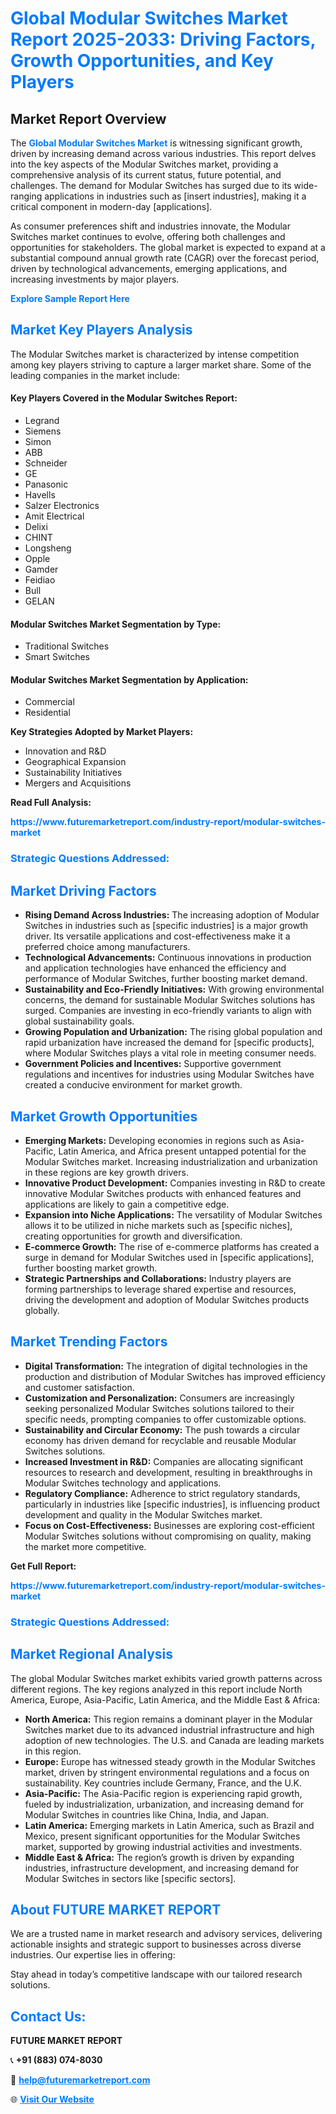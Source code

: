 <h1 style="color: #007BFF;">Global Modular Switches Market Report 2025-2033: Driving Factors, Growth Opportunities, and Key Players</h1>

<section id="overview">
<h2>Market Report Overview</h2>
<p>The <a href="https://www.futuremarketreport.com/industry-report/modular-switches-market" style="color: #007BFF; text-decoration: none;"><strong>Global Modular Switches Market</strong></a> is witnessing significant growth, driven by increasing demand across various industries. This report delves into the key aspects of the Modular Switches market, providing a comprehensive analysis of its current status, future potential, and challenges. The demand for Modular Switches has surged due to its wide-ranging applications in industries such as [insert industries], making it a critical component in modern-day [applications].</p>
<p>As consumer preferences shift and industries innovate, the Modular Switches market continues to evolve, offering both challenges and opportunities for stakeholders. The global market is expected to expand at a substantial compound annual growth rate (CAGR) over the forecast period, driven by technological advancements, emerging applications, and increasing investments by major players.</p>
</section>

<section id="overview">
<p><a href="https://www.futuremarketreport.com/request-sample/reportId=46515" style="color: #007BFF; text-decoration: none;"><strong>Explore Sample Report Here</strong></a></p>
</section>

<section id="key-players">
<h2 style="color: #007BFF;">Market Key Players Analysis</h2>
<p>The Modular Switches market is characterized by intense competition among key players striving to capture a larger market share. Some of the leading companies in the market include:</p>
<h4>Key Players Covered in the Modular Switches Report:</h4>
<ul><li>Legrand</li><li>Siemens</li><li>Simon</li><li>ABB</li><li>Schneider</li><li>GE</li><li>Panasonic</li><li>Havells</li><li>Salzer Electronics</li><li>Amit Electrical</li><li>Delixi</li><li>CHINT</li><li>Longsheng</li><li>Opple</li><li>Gamder</li><li>Feidiao</li><li>Bull</li><li>GELAN</li></ul>
<h4>Modular Switches Market Segmentation by Type:</h4>
<ul><li>Traditional Switches</li><li>Smart Switches</li></ul>

<h4>Modular Switches Market Segmentation by Application:</h4>
<ul><li>Commercial</li><li>Residential</li></ul>
<p><strong>Key Strategies Adopted by Market Players:</strong></p>
<ul>
<li>Innovation and R&D</li>
<li>Geographical Expansion</li>
<li>Sustainability Initiatives</li>
<li>Mergers and Acquisitions</li>
</ul>
</section>

<section>
<p><strong>Read Full Analysis: </strong></p><a href="https://www.futuremarketreport.com/industry-report/modular-switches-market" style="color: #007BFF; text-decoration: none;"><strong>https://www.futuremarketreport.com/industry-report/modular-switches-market</strong></a>
<h3 style="color: #007BFF;">Strategic Questions Addressed:</h3>
</section>

<section id="driving-factors">
<h2 style="color: #007BFF;">Market Driving Factors</h2>
<ul>
<li><strong>Rising Demand Across Industries:</strong> The increasing adoption of Modular Switches in industries such as [specific industries] is a major growth driver. Its versatile applications and cost-effectiveness make it a preferred choice among manufacturers.</li>
<li><strong>Technological Advancements:</strong> Continuous innovations in production and application technologies have enhanced the efficiency and performance of Modular Switches, further boosting market demand.</li>
<li><strong>Sustainability and Eco-Friendly Initiatives:</strong> With growing environmental concerns, the demand for sustainable Modular Switches solutions has surged. Companies are investing in eco-friendly variants to align with global sustainability goals.</li>
<li><strong>Growing Population and Urbanization:</strong> The rising global population and rapid urbanization have increased the demand for [specific products], where Modular Switches plays a vital role in meeting consumer needs.</li>
<li><strong>Government Policies and Incentives:</strong> Supportive government regulations and incentives for industries using Modular Switches have created a conducive environment for market growth.</li>
</ul>
</section>

<section id="growth-opportunities">
<h2 style="color: #007BFF;">Market Growth Opportunities</h2>
<ul>
<li><strong>Emerging Markets:</strong> Developing economies in regions such as Asia-Pacific, Latin America, and Africa present untapped potential for the Modular Switches market. Increasing industrialization and urbanization in these regions are key growth drivers.</li>
<li><strong>Innovative Product Development:</strong> Companies investing in R&D to create innovative Modular Switches products with enhanced features and applications are likely to gain a competitive edge.</li>
<li><strong>Expansion into Niche Applications:</strong> The versatility of Modular Switches allows it to be utilized in niche markets such as [specific niches], creating opportunities for growth and diversification.</li>
<li><strong>E-commerce Growth:</strong> The rise of e-commerce platforms has created a surge in demand for Modular Switches used in [specific applications], further boosting market growth.</li>
<li><strong>Strategic Partnerships and Collaborations:</strong> Industry players are forming partnerships to leverage shared expertise and resources, driving the development and adoption of Modular Switches products globally.</li>
</ul>
</section>

<section id="trending-factors">
<h2 style="color: #007BFF;">Market Trending Factors</h2>
<ul>
<li><strong>Digital Transformation:</strong> The integration of digital technologies in the production and distribution of Modular Switches has improved efficiency and customer satisfaction.</li>
<li><strong>Customization and Personalization:</strong> Consumers are increasingly seeking personalized Modular Switches solutions tailored to their specific needs, prompting companies to offer customizable options.</li>
<li><strong>Sustainability and Circular Economy:</strong> The push towards a circular economy has driven demand for recyclable and reusable Modular Switches solutions.</li>
<li><strong>Increased Investment in R&D:</strong> Companies are allocating significant resources to research and development, resulting in breakthroughs in Modular Switches technology and applications.</li>
<li><strong>Regulatory Compliance:</strong> Adherence to strict regulatory standards, particularly in industries like [specific industries], is influencing product development and quality in the Modular Switches market.</li>
<li><strong>Focus on Cost-Effectiveness:</strong> Businesses are exploring cost-efficient Modular Switches solutions without compromising on quality, making the market more competitive.</li>
</ul>
</section>

<section>
<p><strong>Get Full Report: </strong></p><a href="https://www.futuremarketreport.com/industry-report/modular-switches-market" style="color: #007BFF; text-decoration: none;"><strong>https://www.futuremarketreport.com/industry-report/modular-switches-market</strong></a>
<h3 style="color: #007BFF;">Strategic Questions Addressed:</h3>
</section>


<section id="regional-analysis">
<h2 style="color: #007BFF;">Market Regional Analysis</h2>
<p>The global Modular Switches market exhibits varied growth patterns across different regions. The key regions analyzed in this report include North America, Europe, Asia-Pacific, Latin America, and the Middle East & Africa:</p>
<ul>
<li><strong>North America:</strong> This region remains a dominant player in the Modular Switches market due to its advanced industrial infrastructure and high adoption of new technologies. The U.S. and Canada are leading markets in this region.</li>
<li><strong>Europe:</strong> Europe has witnessed steady growth in the Modular Switches market, driven by stringent environmental regulations and a focus on sustainability. Key countries include Germany, France, and the U.K.</li>
<li><strong>Asia-Pacific:</strong> The Asia-Pacific region is experiencing rapid growth, fueled by industrialization, urbanization, and increasing demand for Modular Switches in countries like China, India, and Japan.</li>
<li><strong>Latin America:</strong> Emerging markets in Latin America, such as Brazil and Mexico, present significant opportunities for the Modular Switches market, supported by growing industrial activities and investments.</li>
<li><strong>Middle East & Africa:</strong> The region’s growth is driven by expanding industries, infrastructure development, and increasing demand for Modular Switches in sectors like [specific sectors].</li>
</ul>
</section>

<footer>
<h2 style="color: #007BFF;">About FUTURE MARKET REPORT</h2>
<p>We are a trusted name in market research and advisory services, delivering actionable insights and strategic support to businesses across diverse industries. Our expertise lies in offering:</p>

<p>Stay ahead in today’s competitive landscape with our tailored research solutions.</p>

<h2 style="color: #007BFF;">Contact Us:</h2>
<p><strong>FUTURE MARKET REPORT</strong></p>
<p>📞 <strong>+91 (883) 074-8030</strong></p>
<p>📧 <strong><a href="mailto:help@futuremarketreport.com" style="color: #007BFF;">help@futuremarketreport.com</a></strong></p>
<p>🌐 <strong><a href="https://www.futuremarketreport.com/" style="color: #007BFF;">Visit Our Website</a></strong></p>
</footer>